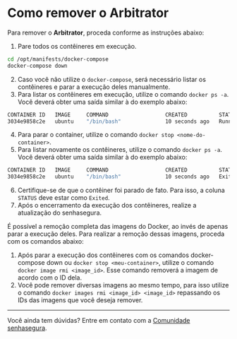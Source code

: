 # Como remover o Arbitrator

Para remover o **Arbitrator**, proceda conforme as instruções abaixo:

1. Pare todos os contêineres em execução.

```bash
cd /opt/manifests/docker-compose
docker-compose down
```

2. Caso você não utilize o `docker-compose`, será necessário listar os contêineres e parar a execução deles manualmente. 
3. Para listar os contêineres em execução, utilize o comando `docker ps -a`. Você deverá obter uma saída similar à do exemplo abaixo:

```bash
CONTAINER ID   IMAGE     COMMAND                  CREATED          STATUS                      PORTS     NAMES
3034e9858c2e   ubuntu    "/bin/bash"              10 seconds ago   Running (0) 7 seconds ago              hungry_goodall
```

4. Para parar o container, utilize o comando `docker stop <nome-do-container>`.
5. Para listar novamente os contêineres, utilize o comando `docker ps -a`. Você deverá obter uma saída similar à do exemplo abaixo:

```bash
CONTAINER ID   IMAGE     COMMAND                  CREATED          STATUS                      PORTS     NAMES
3034e9858c2e   ubuntu    "/bin/bash"              10 seconds ago   Exited (0) 7 seconds ago              hungry_goodall
```

6. Certifique-se de que o contêiner foi parado de fato. Para isso, a coluna `STATUS` deve estar como `Exited`.
7. Após o encerramento da execução dos contêineres, realize a atualização do senhasegura.

É possível a remoção completa das imagens do Docker, ao invés de apenas parar a execução deles. Para realizar a remoção dessas imagens, proceda com os comandos abaixo:

1. Após parar a execução dos contêineres com os comandos docker-compose down ou `docker stop <meu-container>`, utilize o comando `docker image rmi <image_id>`. Esse comando removerá a imagem de acordo com o ID dela.
2. Você pode remover diversas imagens ao mesmo tempo, para isso utilize o comando `docker images rmi <image_id> <image_id>` repassando os IDs das imagens que você deseja remover.

***

Você ainda tem dúvidas? Entre em contato com a [Comunidade senhasegura](https://community.senhasegura.io/).